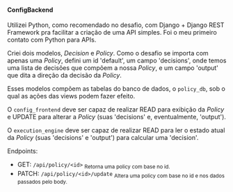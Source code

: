 #### ConfigBackend

Utilizei Python, como recomendado no desafio, com Django + Django REST Framework pra facilitar a criação de uma API simples. Foi o meu primeiro contato com Python para APIs.

Criei dois modelos, _Decision_ e _Policy_. Como o desafio se importa com apenas uma _Policy_, defini um id 'default', um campo 'decisions', onde temos uma lista de decisões que compõem a nossa _Policy_, e um campo 'output' que dita a direção da decisão da _Policy_.

Esses modelos compõem as tabelas do banco de dados, o `policy_db`, sob o qual as ações das views podem fazer efeito.

O `config_frontend` deve ser capaz de realizar READ para exibição da _Policy_ e UPDATE para alterar a _Policy_ (suas 'decisions' e, eventualmente, 'output').

O `execution_engine` deve ser capaz de realizar READ para ler o estado atual da _Policy_ (suas 'decisions' e 'output') para calcular uma 'decision'.

Endpoints:

- GET: `/api/policy/<id>` <sub>Retorna uma policy com base no id.</sub>
- PATCH: `/api/policy/<id>/update` <sub>Altera uma policy com base no id e nos dados passados pelo body.</sub>
